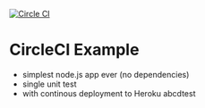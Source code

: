 [![Circle CI](https://circleci.com/gh/csabapalfi/circleci-example.svg?style=shield)](https://circleci.com/gh/csabapalfi/circleci-example)

# CircleCI Example

* simplest node.js app ever (no dependencies)
* single unit test
* with continous deployment to Heroku
abcdtest
